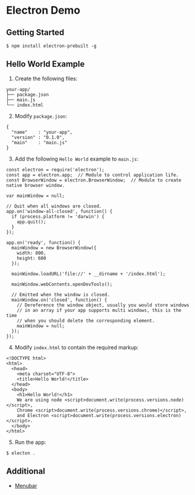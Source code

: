 # Electron Demo

## Getting Started

```
$ npm install electron-prebuilt -g
```

## Hello World Example

1. Create the following files:

```
your-app/
├── package.json
├── main.js
└── index.html
```

2. Modify `package.json`:

```
{
  "name"    : "your-app",
  "version" : "0.1.0",
  "main"    : "main.js"
}
```

3. Add the following `Hello World` example to `main.js`:

```
const electron = require('electron');
const app = electron.app;  // Module to control application life.
const BrowserWindow = electron.BrowserWindow;  // Module to create native browser window.

var mainWindow = null;

// Quit when all windows are closed.
app.on('window-all-closed', function() {
  if (process.platform != 'darwin') {
    app.quit();
  }
});

app.on('ready', function() {
  mainWindow = new BrowserWindow({
    width: 800,
    height: 600
  });

  mainWindow.loadURL('file://' + __dirname + '/index.html');

  mainWindow.webContents.openDevTools();

  // Emitted when the window is closed.
  mainWindow.on('closed', function() {
    // Dereference the window object, usually you would store windows
    // in an array if your app supports multi windows, this is the time
    // when you should delete the corresponding element.
    mainWindow = null;
  });
});
```

4. Modify `index.html` to contain the required markup:

```
<!DOCTYPE html>
<html>
  <head>
    <meta charset="UTF-8">
    <title>Hello World!</title>
  </head>
  <body>
    <h1>Hello World!</h1>
    We are using node <script>document.write(process.versions.node)</script>,
    Chrome <script>document.write(process.versions.chrome)</script>,
    and Electron <script>document.write(process.versions.electron)</script>.
  </body>
</html>
```

5. Run the app:

```
$ electon .
```

## Additional

- [Menubar](https://github.com/maxogden/menubar)
